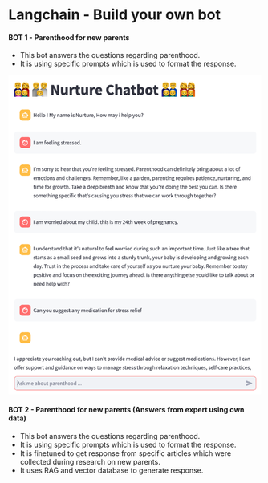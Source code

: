 # Langchain - Build your own bot

#### BOT 1 - Parenthood for new parents

- This bot answers the questions regarding parenthood.
- It is using specific prompts which is used to format the response.

![Screenshot](bot1.png)

#### BOT 2 - Parenthood for new parents (Answers from expert using own data)

- This bot answers the questions regarding parenthood.
- It is using specific prompts which is used to format the response.
- It is finetuned to get response from specific articles which were collected during research on new parents.
- It uses RAG and vector database to generate response.